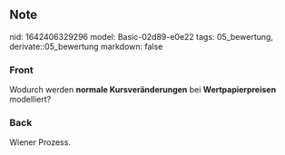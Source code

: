 ## Note
nid: 1642406329296
model: Basic-02d89-e0e22
tags: 05_bewertung, derivate::05_bewertung
markdown: false

### Front
Wodurch werden <b>normale Kursveränderungen</b> bei <b>Wertpapierpreisen </b>modelliert?

### Back
Wiener Prozess.
